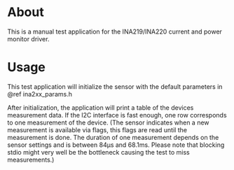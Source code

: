 # About
This is a manual test application for the INA219/INA220 current and power
monitor driver.

# Usage
This test application will initialize the sensor with the default parameters
in @ref ina2xx_params.h

After initialization, the application will print a table of the devices
measurement data. If the I2C interface is fast enough, one row corresponds to
one measurement of the device. (The sensor indicates when a new measurement is
available via flags, this flags are read until the measurement is done. The
duration of one measurement depends on the sensor settings and is between
84µs and 68.1ms. Please note that blocking stdio might very well be the
bottleneck causing the test to miss measurements.)
